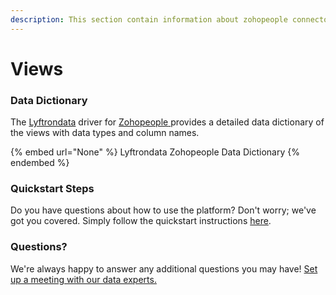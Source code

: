 ```yaml
---
description: This section contain information about zohopeople connector views information
---
```


# Views

### Data Dictionary

The [Lyftrondata](https://www.lyftrondata.com/) driver for [Zohopeople](https://www.lyftrondata.com/integration/finance-analytics/zoho-people//)[ ](https://www.lyftrondata.com/integration/zohopeople/)provides a detailed data dictionary of the views with data types and column names.

{% embed url="None" %}
Lyftrondata Zohopeople Data Dictionary
{% endembed %}

### Quickstart Steps

Do you have questions about how to use the platform? Don't worry; we've got you covered. Simply follow the quickstart instructions [here](../README.md).

### Questions? <a href="#questions" id="questions"></a>

We're always happy to answer any additional questions you may have! [Set up a meeting with our data experts.](https://www.lyftrondata.com/book-a-meeting/)


